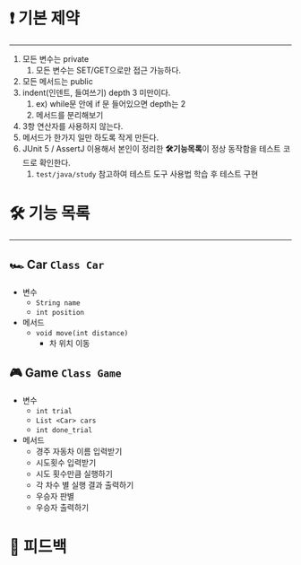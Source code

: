 # ****❗ 기본 제약****

---

1. 모든 변수는 private
    1. 모든 변수는 SET/GET으로만 접근 가능하다.
2. 모든 메서드는 public
3. indent(인덴트, 들여쓰기) depth 3 미만이다.
    1. ex) while문 안에 if 문 들어있으면 depth는 2
    2. 메서드를 분리해보기
4. 3항 연산자를 사용하지 않는다.
5. 메서드가 한가지 일만 하도록 작게 만든다.
6. JUnit 5 / AssertJ 이용해서 본인이 정리한 ****🛠기능목록****이 정상 동작함을 테스트 코드로 확인한다.
    1. `test/java/study` 참고하여 테스트 도구 사용법 학습 후 테스트 구현

# ****🛠 기능 목록****

---

## 🏎 Car `Class Car`

- 변수
    - `String name`
    - `int position`
- 메서드
    - `void move(int distance)`
        - 차 위치 이동

## 🎮 Game `Class Game`

- 변수
    - `int trial`
    - `List <Car> cars`
    - `int done_trial`
- 메서드
    - 경주 자동차 이름 입력받기
    - 시도횟수 입력받기
    - 시도 횟수만큼 실행하기
    - 각 차수 별 실행 결과 출력하기
    - 우승자 판별
    - 우승자 출력하기

# ****📝 피드백****